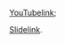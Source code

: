 [YouTubelink](https://youtu.be/LWTheLlDfl4);

[Slidelink](https://rolling-scopes-school.github.io/alekspaty-JSFE2023Q4/revealTs/index.html).
